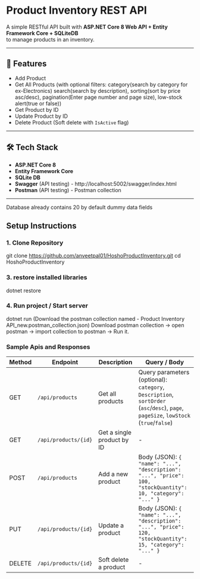 # Product Inventory REST API

A simple RESTful API built with **ASP.NET Core 8 Web API + Entity Framework Core + SQLiteDB**  
to manage products in an inventory.

---

## 🚀 Features
- Add Product
- Get All Products (with optional filters:
  category(search by category for ex-Electronics)
  search(search by description),
  sorting(sort by price asc/desc),
  pagination(Enter page number and page size),
  low-stock alert(true or false))
- Get Product by ID
- Update Product by ID
- Delete Product (Soft delete with `IsActive` flag)

---

## 🛠️ Tech Stack
- **ASP.NET Core 8**
- **Entity Framework Core**
- **SQLite DB**
- **Swagger** (API testing) - http://localhost:5002/swagger/index.html
- **Postman** (API testing) - Postman collection

---
Database already contains 20 by default dummy data fields 
## Setup Instructions

### 1. Clone Repository
git clone https://github.com/anveetpal01/HoshoProductInventory.git
cd HoshoProductInventory

### 3. restore installed libraries
dotnet restore

### 4. Run project / Start server
dotnet run
(Download the postman collection named - Product Inventory API_new.postman_collection.json)
Download postman collection -> open postman -> import collection to postman -> Run it.

### Sample Apis and Responses
| Method | Endpoint             | Description                | Query / Body                                                                                                                        |
| ------ | -------------------- | -------------------------- | ----------------------------------------------------------------------------------------------------------------------------------- |
| GET    | `/api/products`      | Get all products           | Query parameters (optional): `category`, `Description`, `sortOrder` (`asc`/`desc`), `page`, `pageSize`, `lowStock` (`true`/`false`) |
| GET    | `/api/products/{id}` | Get a single product by ID | -                                                                                                                                   |
| POST   | `/api/products`      | Add a new product          | Body (JSON): `{ "name": "...", "description": "...", "price": 100, "stockQuantity": 10, "category": "..." }`                        |
| PUT    | `/api/products/{id}` | Update a product           | Body (JSON): `{ "name": "...", "description": "...", "price": 120, "stockQuantity": 15, "category": "..." }`                        |
| DELETE | `/api/products/{id}` | Soft delete a product      | -                                                                                                                                   |




